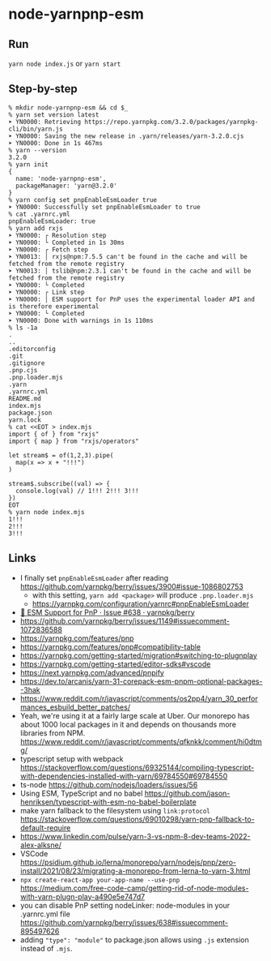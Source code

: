 # node-yarnpnp-esm

## Run

`yarn node index.js` or `yarn start`

## Step-by-step

```
% mkdir node-yarnpnp-esm && cd $_
% yarn set version latest
➤ YN0000: Retrieving https://repo.yarnpkg.com/3.2.0/packages/yarnpkg-cli/bin/yarn.js
➤ YN0000: Saving the new release in .yarn/releases/yarn-3.2.0.cjs
➤ YN0000: Done in 1s 467ms
% yarn --version
3.2.0
% yarn init
{
  name: 'node-yarnpnp-esm',
  packageManager: 'yarn@3.2.0'
}
% yarn config set pnpEnableEsmLoader true
➤ YN0000: Successfully set pnpEnableEsmLoader to true
% cat .yarnrc.yml
pnpEnableEsmLoader: true
% yarn add rxjs
➤ YN0000: ┌ Resolution step
➤ YN0000: └ Completed in 1s 30ms
➤ YN0000: ┌ Fetch step
➤ YN0013: │ rxjs@npm:7.5.5 can't be found in the cache and will be fetched from the remote registry
➤ YN0013: │ tslib@npm:2.3.1 can't be found in the cache and will be fetched from the remote registry
➤ YN0000: └ Completed
➤ YN0000: ┌ Link step
➤ YN0000: │ ESM support for PnP uses the experimental loader API and is therefore experimental
➤ YN0000: └ Completed
➤ YN0000: Done with warnings in 1s 110ms
% ls -1a
.
..
.editorconfig
.git
.gitignore
.pnp.cjs
.pnp.loader.mjs
.yarn
.yarnrc.yml
README.md
index.mjs
package.json
yarn.lock
% cat <<EOT > index.mjs
import { of } from "rxjs"
import { map } from "rxjs/operators"

let stream$ = of(1,2,3).pipe(
  map(x => x + "!!!")
)

stream$.subscribe((val) => {
  console.log(val) // 1!!! 2!!! 3!!!
})
EOT
% yarn node index.mjs
1!!!
2!!!
3!!!
```

## Links

- I finally set `pnpEnableEsmLoader` after reading https://github.com/yarnpkg/berry/issues/3900#issue-1086802753
  - with this setting, `yarn add <package>` will produce `.pnp.loader.mjs`
  - https://yarnpkg.com/configuration/yarnrc#pnpEnableEsmLoader
- [🎯 ESM Support for PnP · Issue #638 · yarnpkg/berry](https://github.com/yarnpkg/berry/issues/638)
- https://github.com/yarnpkg/berry/issues/1149#issuecomment-1072836588
- https://yarnpkg.com/features/pnp
- https://yarnpkg.com/features/pnp#compatibility-table
- https://yarnpkg.com/getting-started/migration#switching-to-plugnplay
- https://yarnpkg.com/getting-started/editor-sdks#vscode
- https://next.yarnpkg.com/advanced/pnpify
- https://dev.to/arcanis/yarn-31-corepack-esm-pnpm-optional-packages--3hak
- https://www.reddit.com/r/javascript/comments/os2pp4/yarn_30_performances_esbuild_better_patches/
- Yeah, we're using it at a fairly large scale at Uber. Our monorepo has about 1000 local packages in it and depends on thousands more libraries from NPM. https://www.reddit.com/r/javascript/comments/qfknkk/comment/hi0dtmg/
- typescript setup with webpack https://stackoverflow.com/questions/69325144/compiling-typescript-with-dependencies-installed-with-yarn/69784550#69784550
- ts-node https://github.com/nodejs/loaders/issues/56
- Using ESM, TypeScript and no babel https://github.com/jason-henriksen/typescript-with-esm-no-babel-boilerplate
- make yarn fallback to the filesystem using `link:protocol` https://stackoverflow.com/questions/69010298/yarn-pnp-fallback-to-default-require
- https://www.linkedin.com/pulse/yarn-3-vs-npm-8-dev-teams-2022-alex-alksne/
- VSCode https://psidium.github.io/lerna/monorepo/yarn/nodejs/pnp/zero-install/2021/08/23/migrating-a-monorepo-from-lerna-to-yarn-3.html
- `npx create-react-app your-app-name --use-pnp` https://medium.com/free-code-camp/getting-rid-of-node-modules-with-yarn-plugn-play-a490e5e747d7
- you can disable PnP setting nodeLinker: node-modules in your .yarnrc.yml file https://github.com/yarnpkg/berry/issues/638#issuecomment-895497626
- adding `"type": "module"` to package.json allows using `.js` extension instead of `.mjs`.
